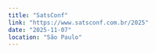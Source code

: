 ```yaml
---
title: "SatsConf"
link: "https://www.satsconf.com.br/2025"
date: "2025-11-07"
location: "São Paulo"
---
```

